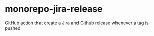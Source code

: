 # monorepo-jira-release
GitHub action that create a Jira and Github release whenever a tag is pushed
